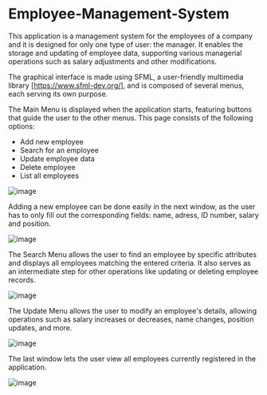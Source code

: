 # Employee-Management-System

This application is a management system for the employees of a company and it is designed for only one type of user: the manager. 
It enables the storage and updating of employee data, supporting various managerial operations such as salary adjustments and other modifications.

The graphical interface is made using SFML, a user-friendly multimedia library [https://www.sfml-dev.org/], and is composed of several menus, each serving its own purpose. 

The Main Menu is displayed when the application starts, featuring buttons that guide the user to the other menus. This page consists of the following options:
- Add new employee
- Search for an employee
- Update employee data
- Delete employee
- List all employees

![image](https://github.com/user-attachments/assets/51c780e1-d2b3-4494-b029-d35a461f6d61)


Adding a new employee can be done easily in the next window, as the user has to only fill out the corresponding fields: name, adress, ID number, salary and position. 

![image](https://github.com/user-attachments/assets/6caec198-00b9-4f79-b327-48206ddf595e)


The Search Menu allows the user to find an employee by specific attributes and displays all employees matching the entered criteria. It also serves as an intermediate step for other operations like updating or deleting employee records.

![image](https://github.com/user-attachments/assets/f1f38164-a4d0-4e02-8cf8-c2a0da7e3680)


The Update Menu allows the user to modify an employee's details, allowing operations such as salary increases or decreases, name changes, position updates, and more.

![image](https://github.com/user-attachments/assets/fb6c8fd2-09d3-4837-a934-ceeb23d7bf87)


The last window lets the user view all employees currently registered in the application.

![image](https://github.com/user-attachments/assets/88b6abd0-af13-4d2b-929e-91f9b275b486)



